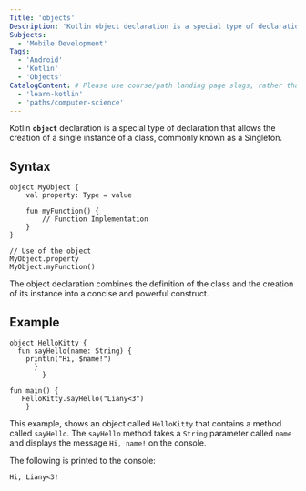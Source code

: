 ```yaml
---
Title: 'objects'
Description: 'Kotlin object declaration is a special type of declaration that allows the creation of a single instance of a class, commonly known as a Singleton.'
Subjects: 
  - 'Mobile Development'
Tags:
  - 'Android'
  - 'Kotlin'
  - 'Objects'
CatalogContent: # Please use course/path landing page slugs, rather than linking to individual content items. If listing multiple items, please put the most relevant one first
  - 'learn-kotlin'
  - 'paths/computer-science'
---
```


Kotlin **`object`** declaration is a special type of declaration that allows the creation of a single instance of a class, commonly known as a Singleton.

## Syntax

```pseudo
object MyObject {
    val property: Type = value

    fun myFunction() {
        // Function Implementation
    }
}

// Use of the object
MyObject.property
MyObject.myFunction()
```

The object declaration combines the definition of the class and the creation of its instance into a concise and powerful construct.

## Example

```
object HelloKitty {
  fun sayHello(name: String) {
    println("Hi, $name!")
      }
        }
        
fun main() {
   HelloKitty.sayHello("Liany<3")
    }
```

This example, shows an object called `HelloKitty` that contains a method called `sayHello`. The `sayHello` method takes a `String` parameter called `name` and displays the message `Hi, name!` on the console.

The following is printed to the console:

```shell
Hi, Liany<3!
```
